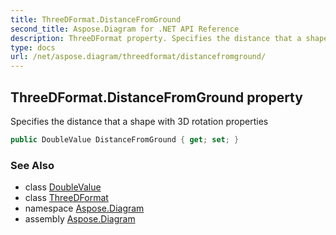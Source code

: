 ```yaml
---
title: ThreeDFormat.DistanceFromGround
second_title: Aspose.Diagram for .NET API Reference
description: ThreeDFormat property. Specifies the distance that a shape with 3D rotation properties
type: docs
url: /net/aspose.diagram/threedformat/distancefromground/
---
```

## ThreeDFormat.DistanceFromGround property

Specifies the distance that a shape with 3D rotation properties

```csharp
public DoubleValue DistanceFromGround { get; set; }
```

### See Also

* class [DoubleValue](../../doublevalue/)
* class [ThreeDFormat](../)
* namespace [Aspose.Diagram](../../threedformat/)
* assembly [Aspose.Diagram](../../../)


